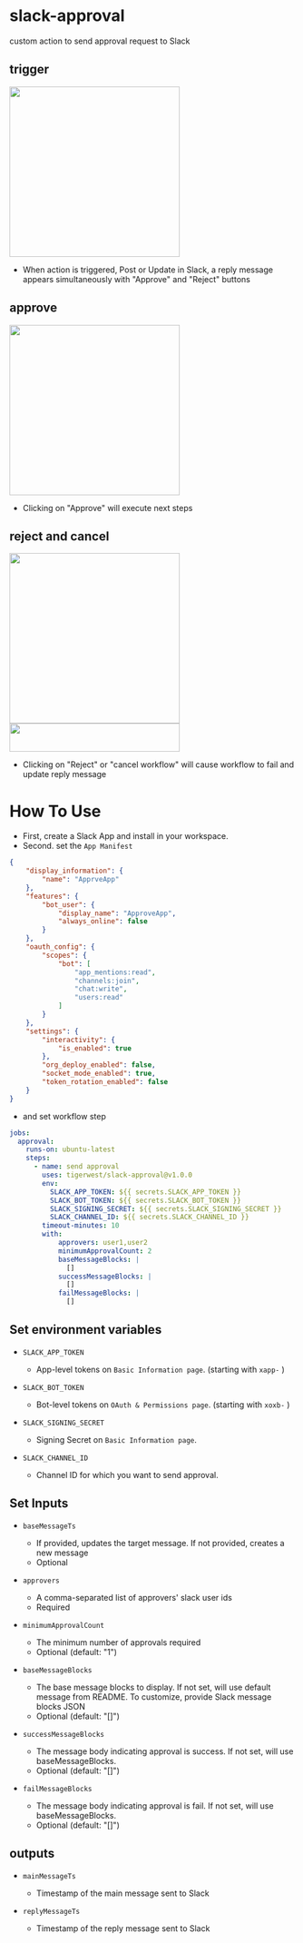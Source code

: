 # slack-approval

custom action to send approval request to Slack


## trigger
<image src="img/approve_at_reply.png" width="300" height="300" />

- When action is triggered, Post or Update in Slack, a reply message appears simultaneously with "Approve" and "Reject" buttons
## approve
<image src="img/approved.png" width="300" height="300" />

- Clicking on "Approve" will execute next steps

## reject and cancel
<image src="img/rejected.png" width="300" height="300" />
<image src="img/canceled.png" width="300" height="50" />

- Clicking on "Reject" or "cancel workflow" will cause workflow to fail and update reply message





# How To Use

- First, create a Slack App and install in your workspace.
- Second. set the `App Manifest`
```json
{
    "display_information": {
        "name": "ApprveApp"
    },
    "features": {
        "bot_user": {
            "display_name": "ApproveApp",
            "always_online": false
        }
    },
    "oauth_config": {
        "scopes": {
            "bot": [
                "app_mentions:read",
                "channels:join",
                "chat:write",
                "users:read"
            ]
        }
    },
    "settings": {
        "interactivity": {
            "is_enabled": true
        },
        "org_deploy_enabled": false,
        "socket_mode_enabled": true,
        "token_rotation_enabled": false
    }
}
```

- and set workflow step
```yaml
jobs:
  approval:
    runs-on: ubuntu-latest
    steps:
      - name: send approval
        uses: tigerwest/slack-approval@v1.0.0
        env:
          SLACK_APP_TOKEN: ${{ secrets.SLACK_APP_TOKEN }}
          SLACK_BOT_TOKEN: ${{ secrets.SLACK_BOT_TOKEN }}
          SLACK_SIGNING_SECRET: ${{ secrets.SLACK_SIGNING_SECRET }}
          SLACK_CHANNEL_ID: ${{ secrets.SLACK_CHANNEL_ID }}
        timeout-minutes: 10
        with:
            approvers: user1,user2
            minimumApprovalCount: 2
            baseMessageBlocks: |
              []
            successMessageBlocks: |
              []
            failMessageBlocks: |
              []
```

## Set environment variables

  - `SLACK_APP_TOKEN`

    - App-level tokens on `Basic Information page`. (starting with `xapp-` )

  - `SLACK_BOT_TOKEN`

    - Bot-level tokens on `OAuth & Permissions page`. (starting with `xoxb-` )

  - `SLACK_SIGNING_SECRET`

    - Signing Secret on `Basic Information page`.

  - `SLACK_CHANNEL_ID`

    - Channel ID for which you want to send approval.

## Set Inputs

  - `baseMessageTs`
    - If provided, updates the target message. If not provided, creates a new message
    - Optional

  - `approvers`
    - A comma-separated list of approvers' slack user ids
    - Required

  - `minimumApprovalCount`
    - The minimum number of approvals required
    - Optional (default: "1")

  - `baseMessageBlocks`
    - The base message blocks to display. If not set, will use default message from README. To customize, provide Slack message blocks JSON
    - Optional (default: "[]")

  - `successMessageBlocks`
    - The message body indicating approval is success. If not set, will use baseMessageBlocks.
    - Optional (default: "[]")

  - `failMessageBlocks`
    - The message body indicating approval is fail. If not set, will use baseMessageBlocks.
    - Optional (default: "[]")


## outputs

- `mainMessageTs`
  - Timestamp of the main message sent to Slack

- `replyMessageTs`
  - Timestamp of the reply message sent to Slack 

